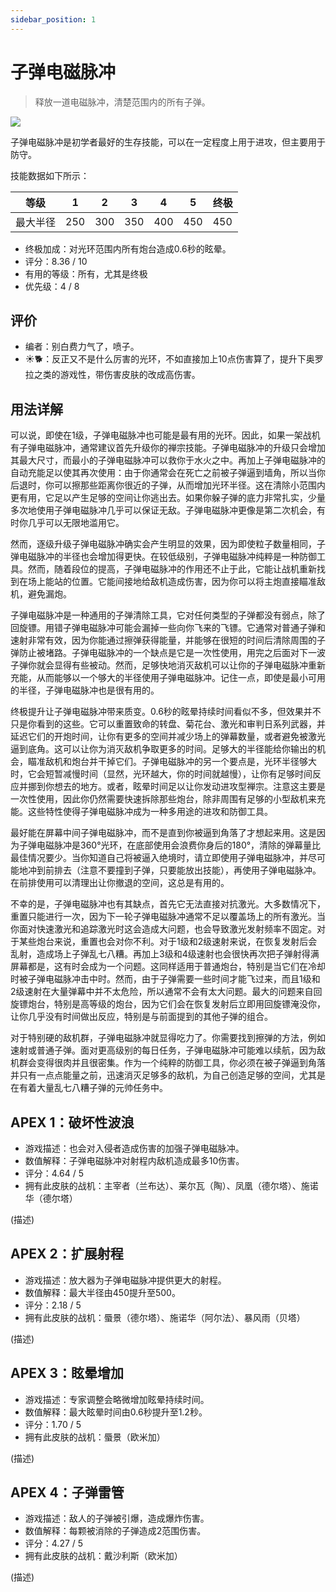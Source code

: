 ```yaml
---
sidebar_position: 1
---
```


# 子弹电磁脉冲

> 释放一道电磁脉冲，清楚范围内的所有子弹。

<img src="/terms/bemp.png" style={{zoom:1.25}}/>

子弹电磁脉冲是初学者最好的生存技能，可以在一定程度上用于进攻，但主要用于防守。

技能数据如下所示：

| 等级     | 1    | 2    | 3    | 4    | 5    | 终极 |
| -------- | ---- | ---- | ---- | ---- | ---- | ---- |
| 最大半径 | 250  | 300  | 350  | 400  | 450  | 450  |

- 终极加成：对光环范围内所有炮台造成0.6秒的眩晕。
- 评分：8.36 / 10
- 有用的等级：所有，尤其是终极
- 优先级：4 / 8

## 评价

- 编者：别白费力气了，喷子。
- ☀🐕：反正又不是什么厉害的光环，不如直接加上10点伤害算了，提升下奥罗拉之类的游戏性，带伤害皮肤的改成高伤害。

## 用法详解

可以说，即使在1级，子弹电磁脉冲也可能是最有用的光环。因此，如果一架战机有子弹电磁脉冲，通常建议首先升级你的禅宗技能。子弹电磁脉冲的升级只会增加其最大尺寸，而最小的子弹电磁脉冲可以救你于水火之中。再加上子弹电磁脉冲的自动充能足以使其再次使用：由于你通常会在死亡之前被子弹逼到墙角，所以当你后退时，你可以擦那些距离你很近的子弹，从而增加光环半径。这在清除小范围内更有用，它足以产生足够的空间让你逃出去。如果你躲子弹的底力非常扎实，少量多次地使用子弹电磁脉冲几乎可以保证无敌。子弹电磁脉冲更像是第二次机会，有时你几乎可以无限地滥用它。

然而，逐级升级子弹电磁脉冲确实会产生明显的效果，因为即使粒子数量相同，子弹电磁脉冲的半径也会增加得更快。在较低级别，子弹电磁脉冲纯粹是一种防御工具。然而，随着段位的提高，子弹电磁脉冲的作用还不止于此，它能让战机重新找到在场上能站的位置。它能间接地给敌机造成伤害，因为你可以将主炮直接瞄准敌机，避免漏炮。

子弹电磁脉冲是一种通用的子弹清除工具，它对任何类型的子弹都没有弱点，除了回旋镖。用错子弹电磁脉冲可能会漏掉一些向你飞来的飞镖。它通常对普通子弹和速射非常有效，因为你能通过擦弹获得能量，并能够在很短的时间后清除周围的子弹防止被堵路。子弹电磁脉冲的一个缺点是它是一次性使用，用完之后面对下一波子弹你就会显得有些被动。然而，足够快地消灭敌机可以让你的子弹电磁脉冲重新充能，从而能够以一个够大的半径使用子弹电磁脉冲。记住一点，即使是最小可用的半径，子弹电磁脉冲也是很有用的。

终极提升让子弹电磁脉冲带来质变。0.6秒的眩晕持续时间看似不多，但效果并不只是你看到的这些。它可以重置致命的转盘、菊花台、激光和审判日系列武器，并延迟它们的开炮时间，让你有更多的空间并减少场上的弹幕数量，或者避免被激光逼到底角。这可以让你为消灭敌机争取更多的时间。足够大的半径能给你输出的机会，瞄准敌机和炮台并干掉它们。子弹电磁脉冲的另一个要点是，光环半径够大时，它会短暂减慢时间（显然，光环越大，你的时间就越慢），让你有足够时间反应并挪到你想去的地方。或者，眩晕时间足以让你发动进攻型禅宗。注意这主要是一次性使用，因此你仍然需要快速拆除那些炮台，除非周围有足够的小型敌机来充能。这些特性使得子弹电磁脉冲成为一种多用途的进攻和防御工具。

最好能在屏幕中间子弹电磁脉冲，而不是直到你被逼到角落了才想起来用。这是因为子弹电磁脉冲是360°光环，在底部使用会浪费你身后的180°，清除的弹幕量比最佳情况要少。当你知道自己将被逼入绝境时，请立即使用子弹电磁脉冲，并尽可能地冲到前排去（注意不要撞到子弹，只要能放出技能），再使用子弹电磁脉冲。在前排使用可以清理出让你撤退的空间，这总是有用的。

不幸的是，子弹电磁脉冲也有其缺点，首先它无法直接对抗激光。大多数情况下，重置只能进行一次，因为下一轮子弹电磁脉冲通常不足以覆盖场上的所有激光。当你面对快速激光和追踪激光时这会造成大问题，也会导致激光发射频率不固定。对于某些炮台来说，重置也会对你不利。对于1级和2级速射来说，在恢复发射后会乱射，造成场上子弹乱七八糟。再加上3级和4级速射也会很快再次把子弹射得满屏幕都是，这有时会成为一个问题。这同样适用于普通炮台，特别是当它们在冷却时被子弹电磁脉冲击中时。然而，由于子弹需要一些时间才能飞过来，而且1级和2级速射在大量弹幕中并不太危险，所以通常不会有太大问题。最大的问题来自回旋镖炮台，特别是高等级的炮台，因为它们会在恢复发射后立即用回旋镖淹没你，让你几乎没有时间做出反应，特别是与前面提到的其他子弹的组合。

对于特别硬的敌机群，子弹电磁脉冲就显得吃力了。你需要找到擦弹的方法，例如速射或普通子弹。面对更高级别的每日任务，子弹电磁脉冲可能难以续航，因为敌机群会变得很肉并且很密集。作为一个纯粹的防御工具，你必须在被子弹逼到角落并只有一点点能量之前，迅速消灭足够多的敌机，为自己创造足够的空间，尤其是在有着大量乱七八糟子弹的元帅任务中。

## APEX 1：破坏性波浪

- 游戏描述：也会对入侵者造成伤害的加强子弹电磁脉冲。
- 数值解释：子弹电磁脉冲对射程内敌机造成最多10伤害。
- 评分：4.64 / 5
- 拥有此皮肤的战机：主宰者（兰布达）、莱尔瓦（陶）、凤凰（德尔塔）、施诺华（德尔塔）

(描述)

## APEX 2：扩展射程

- 游戏描述：放大器为子弹电磁脉冲提供更大的射程。
- 数值解释：最大半径由450提升至500。
- 评分：2.18 / 5
- 拥有此皮肤的战机：蜃景（德尔塔）、施诺华（阿尔法）、暴风雨（贝塔）

(描述)

## APEX 3：眩晕增加

- 游戏描述：专家调整会略微增加眩晕持续时间。
- 数值解释：最大眩晕时间由0.6秒提升至1.2秒。
- 评分：1.70 / 5
- 拥有此皮肤的战机：蜃景（欧米加）

(描述)

## APEX 4：子弹雷管

- 游戏描述：敌人的子弹被引爆，造成爆炸伤害。
- 数值解释：每颗被消除的子弹造成2范围伤害。
- 评分：4.27 / 5
- 拥有此皮肤的战机：戴沙利斯（欧米加）

(描述)

